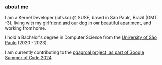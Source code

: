 ### about me

I am a Kernel Developer (cifs.ko) @ SUSE, based in São Paulo, Brazil (GMT -3), living with my [girlfriend and our dog in our beautiful apartment](https://decarv.github.io/misc/IMG_6706.jpg), and working from home.

I hold a Bachelor's degree in Computer Science from the [University of São Paulo](https://en.wikipedia.org/wiki/University_of_S%C3%A3o_Paulo) (2020 - 2023).

I am currently contributing to the [pgagroal project, as part of Google Summer of Code 2024](https://github.com/agroal/pgagroal/discussions/442).
